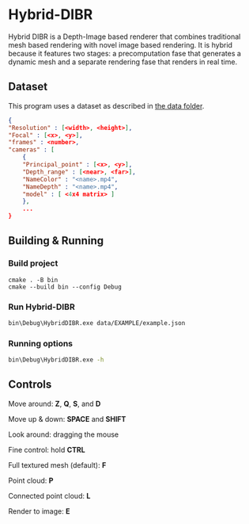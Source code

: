 # Hybrid-DIBR
Hybrid DIBR is a Depth-Image based renderer that combines traditional mesh based rendering with novel image based rendering. It is hybrid because it features two stages: a precomputation fase that generates a dynamic mesh and a separate rendering fase that renders in real time.

## Dataset
This program uses a dataset as described in [the data folder](data/).

```json
{
"Resolution" : [<width>, <height>],
"Focal" : [<x>, <y>],
"frames" : <number>,
"cameras" : [
    {
    "Principal_point" : [<x>, <y>],
    "Depth_range" : [<near>, <far>],
    "NameColor" : "<name>.mp4",
    "NameDepth" : "<name>.mp4",
    "model" : [ <4x4 matrix> ]
    },
    ...
}
```

## Building & Running

### Build project
```
cmake . -B bin
cmake --build bin --config Debug
```

### Run Hybrid-DIBR
```sh
bin\Debug\HybridDIBR.exe data/EXAMPLE/example.json
```

### Running options
```sh
bin\Debug\HybridDIBR.exe -h
```

## Controls
Move around: **Z**, **Q**, **S**, and **D**

Move up & down: **SPACE** and **SHIFT**

Look around: dragging the mouse

Fine control: hold **CTRL**

Full textured mesh (default): **F**

Point cloud: **P**

Connected point cloud: **L**

Render to image: **E**

